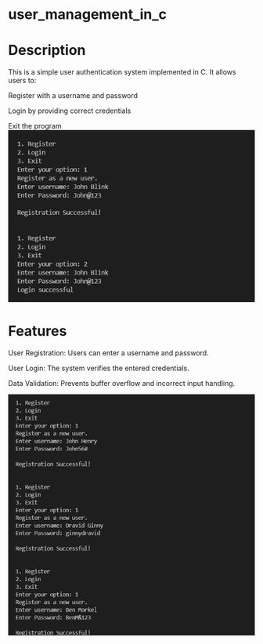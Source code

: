 # user_management_in_c
<h1>Description</h1>

This is a simple user authentication system implemented in C. It allows users to:

Register with a username and password

Login by providing correct credentials

Exit the program
![image alt](https://github.com/rupjit23/user_management_in_c/blob/c5382a7cdaeca4f94d41f8b10bf564183fdd8536/output.png)

<h1>Features</h1>

User Registration: Users can enter a username and password.

User Login: The system verifies the entered credentials.

Data Validation: Prevents buffer overflow and incorrect input handling.

![image alt](https://github.com/rupjit23/user_management_in_c/blob/c5382a7cdaeca4f94d41f8b10bf564183fdd8536/output_multiple_users.png)
